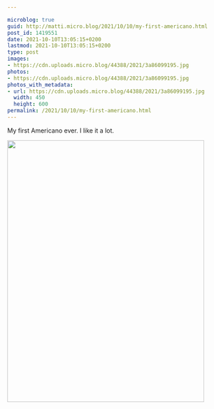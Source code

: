 ```yaml
---

microblog: true
guid: http://matti.micro.blog/2021/10/10/my-first-americano.html
post_id: 1419551
date: 2021-10-10T13:05:15+0200
lastmod: 2021-10-10T13:05:15+0200
type: post
images:
- https://cdn.uploads.micro.blog/44388/2021/3a86099195.jpg
photos:
- https://cdn.uploads.micro.blog/44388/2021/3a86099195.jpg
photos_with_metadata:
- url: https://cdn.uploads.micro.blog/44388/2021/3a86099195.jpg
  width: 450
  height: 600
permalink: /2021/10/10/my-first-americano.html
---
```

My first Americano ever. I like it a lot.

<img src="uploads/2021/3a86099195.jpg" width="450" height="600" alt="" />

